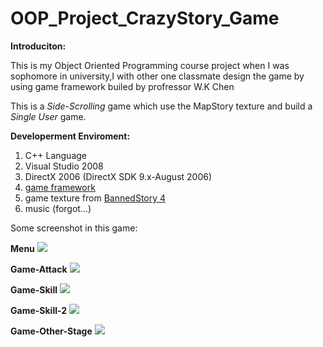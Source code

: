 OOP_Project_CrazyStory_Game
===========================
**Introduciton:**

This is my Object Oriented Programming course project when I was sophomore in university,I with other one classmate design the game by using game framework builed by profressor W.K Chen 

This is a *Side-Scrolling* game which use the MapStory texture and build a *Single User* game.

**Developerment Enviroment:**

1.  C++ Language
2.  Visual Studio 2008
3.  DirectX 2006 (DirectX SDK 9.x-August 2006)
4.  [game framework](http://www.cc.ntut.edu.tw/~wkchen/game/game4.5.zip)
5.  game texture from [BannedStory 4](http://www.maplesimulator.com/programs/bannedstory)
6.  music (forgot...)

Some screenshot in this game:

**Menu**
![](https://raw.github.com/yi-cheng-kuo/OOP_Project_CrazyStory_Game/master/game%20screenshot/crazyStory.jpg)

**Game-Attack**
![](https://raw.github.com/yi-cheng-kuo/OOP_Project_CrazyStory_Game/master/game%20screenshot/crazyStory4.jpg)

**Game-Skill**
![](https://github.com/yi-cheng-kuo/OOP_Project_CrazyStory_Game/blob/master/game%20screenshot/crazyStory9.jpg?raw=true)

**Game-Skill-2**
![](https://raw.github.com/yi-cheng-kuo/OOP_Project_CrazyStory_Game/master/game%20screenshot/crazyStory11.jpg)

**Game-Other-Stage**
![](https://github.com/yi-cheng-kuo/OOP_Project_CrazyStory_Game/blob/master/game%20screenshot/crazyStory13.jpg?raw=true)

